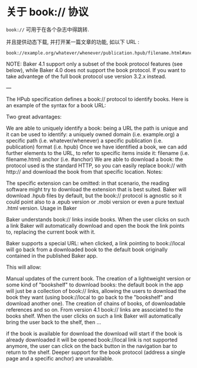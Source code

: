 # 关于 book:// 协议

`book://` 可用于在各个杂志中得跳转.

并且提供动态下载, 并打开某一篇文章的功能, 如以下 URL : 

	book://example.org/whatever/whenever/publication.hpub/filename.html#anchor

NOTE: Baker 4.1 support only a subset of the book protocol features (see below), while Baker 4.0 does not support the book protocol. If you want to take advantege of the full book protocol use version 3.2.x instead.

—

The HPub specification defines a book:// protocol to identify books. Here is an example of the syntax for a book URL:


Two great advantages:

We are able to uniquely identify a book: being a URL the path is unique and it can be used to identify:
a uniquely owned domain (i.e. example.org)
a specific path (i.e. whatever/whenever)
a specific publication (i.e. publication)
format (i.e. hpub)
Once we have identified a book, we can add further elements to the URL, to refer to specific items inside it:
filename (i.e. filename.html)
anchor (i.e. #anchor)
We are able to download a book: the protocol used is the standard HTTP, so you can easily replace book:// with http:// and download the book from that specific location.
Notes:

The specific extension can be omitted: in that scenario, the reading software might try to download the extension that is best suited. Baker will download .hpub files by default, but the book:// protocol is agnostic so it could point also to a .epub version or .mobi version or even a pure textual .html version.
Usage in Baker

Baker understands book:// links inside books. When the user clicks on such a link Baker will automatically download and open the book the link points to, replacing the current book with it.

Baker supports a special URL: when clicked, a link pointing to book://local will go back from a downloaded book to the default book originally contained in the published Baker app.

This will allow:

Manual updates of the current book.
The creation of a lightweight version or some kind of "bookshelf" to download books: the default book in the app will just be a collection of book:// links, allowing the users to download the book they want (using book://local to go back to the "bookshelf" and download another one).
The creation of chains of books, of downloadable references and so on.
From version 4.1 book:// links are associated to the books shelf. When the user clicks on such a link Baker will automatically bring the user back to the shelf, then ...

if the book is available for download the download will start
if the book is already downloaded it will be opened
book://local link is not supported anymore, the user can click on the back button in the navigation bar to return to the shelf. Deeper support for the book protocol (address a single page and a specific anchor) are unavailable.
